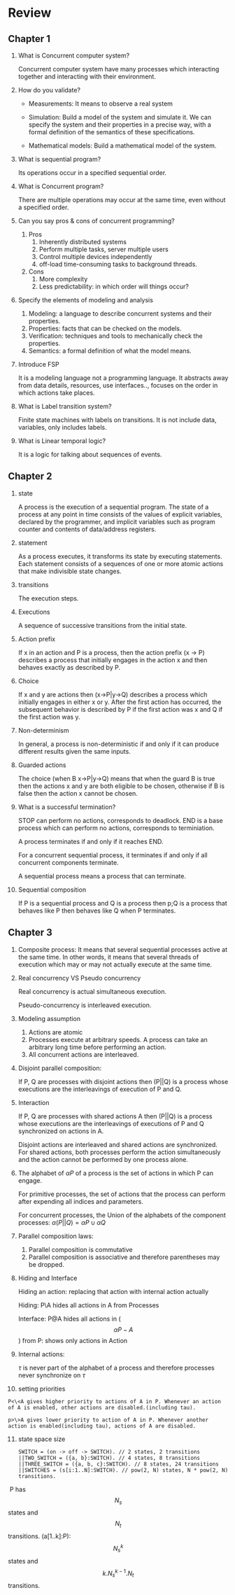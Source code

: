 

# Review

## Chapter 1

1. What is Concurrent computer system?

   Concurrent computer system have many processes which interacting together and interacting with their environment.

2. How do you validate?

   - Measurements: It means to observe a real system

   - Simulation: Build a model of the system and simulate it. We can specify the system and their properties in a precise way, with a formal definition of the semantics of these specifications.
   - Mathematical models: Build a mathematical model of the system.

3. What is sequential program?

   Its operations occur in a specified sequential order.

4. What is Concurrent program?

   There are multiple operations may occur at the same time, even without a specified order.

5. Can you say pros & cons of concurrent programming?

   1. Pros
      1. Inherently distributed systems
      2. Perform multiple tasks, server multiple users
      3. Control multiple devices independently
      4. off-load time-consuming tasks to background threads.
   2. Cons
      1. More complexity
      2. Less predictability: in which order will things occur?

6. Specify the elements of modeling and analysis

   1. Modeling: a language to describe concurrent systems and their properties.
   2. Properties: facts that can be checked on the models.
   3. Verification: techniques and tools to mechanically check the properties.
   4. Semantics:  a formal definition of what the model means.

7. Introduce FSP

   It is a modeling language not a programming language. It abstracts away from data details, resources, use interfaces.., focuses on the order in which actions take places.

8. What is Label transition system?

   Finite state machines with labels on transitions. It is not include data, variables, only includes labels.

9. What is Linear temporal logic?

   It is a logic for talking about sequences of events.



## Chapter 2

1. state

   A process is the execution of a sequential program. The state of a process at any point in time consists of the values of explicit variables, declared by the programmer, and implicit variables such as program counter and contents of data/address registers.

2. statement

   As a process executes, it transforms its state by executing statements. Each statement consists of a sequences of one or more atomic actions that make indivisible state changes.

3. transitions

   The execution steps.

4. Executions

   A sequence of successive transitions from the initial state.

5. Action prefix

   If x in an action and P is a process, then the action prefix (x -> P) describes a process that initially engages in the action x and then behaves exactly as described by P.

6. Choice

   If x and y are actions then (x->P|y->Q) describes a process which initially engages in either x or y. After the first action has occurred, the subsequent behavior is described by P if the first action was x and Q if the first action was y.

7. Non-determinism

   In general, a process is non-deterministic if and only if it can produce different results given the same inputs.

8. Guarded actions

   The choice (when B x->P|y->Q) means that when the guard B is true then the actions x and y are both eligible to be chosen, otherwise if B is false then the action x cannot be chosen.

9. What is a successful termination?

   STOP can perform no actions, corresponds to deadlock. END is a base process which can perform no actions, corresponds to terminiation.

   A process terminates if and only if it reaches END.

   For a concurrent sequential process, it terminates if and only if all concurrent components terminate.

   A sequential process means a process that can terminate.

10. Sequential composition

    If P is a sequential process and Q is a process then p;Q is a process that behaves like P then behaves like Q when P terminates.



## Chapter 3

1. Composite process: It means that several sequential processes active at the same time. In other words, it means that several threads of execution which may or may not actually execute at the same time.

2. Real concurrency VS Pseudo concurrency

   Real concurrency is actual simultaneous execution.

   Pseudo-concurrency is interleaved execution.

3. Modeling assumption

   1. Actions are atomic
   2. Processes execute at arbitrary speeds. A process can take an arbitrary long time before performing an action.
   3. All concurrent actions are interleaved.

4. Disjoint parallel composition:

   If P, Q are processes with disjoint actions then (P||Q) is a process whose executions are the interleavings of execution of P and Q.

5. Interaction

   If P, Q are processes with shared actions A then (P||Q) is a process whose executions are the interleavings of executions of P and Q synchronized on actions in A.

   Disjoint actions are interleaved and shared actions are synchronized. For shared actions, both processes perform the action simultaneously and the action cannot be performed by one process alone.

6. The alphabet of $\alpha P$ of a process is the set of actions in which P can engage.

   For primitive processes, the set of actions that the process can perform after expending all indices and parameters.

   For concurrent processes, the Union of the alphabets of the component processes: $\alpha (P||Q)=\alpha P \cup \alpha Q$

7. Parallel composition laws:

   1. Parallel composition is commutative
   2. Parallel composition is associative and therefore parentheses may be dropped.

8. Hiding and Interface

   Hiding an action: replacing that action with internal action actually

   Hiding: P\A hides all actions in A from Processes

   Interface: P@A hides all actions in ($$\alpha P-A$$) from P: shows only actions in Action

9. Internal actions:

   $\tau$ is never part of the alphabet of a process and therefore processes never synchronize on $\tau$

10.  setting priorities

    P<\<A gives higher priority to actions of A in P. Whenever an action of A is enabled, other actions are disabled.(including tau).

    p>\>A gives lower priority to action of A in P. Whenever another action is enabled(including tau), actions of A are disabled.

11. state space size

    ```FSP
    SWITCH = (on -> off -> SWITCH). // 2 states, 2 transitions
    ||TWO_SWITCH = ({a, b}:SWITCH). // 4 states, 8 transitions
    ||THREE_SWITCH = ({a, b, c}:SWITCH). // 8 states, 24 transitions
    ||SWITCHES = (s[i:1..N]:SWITCH). // pow(2, N) states, N * pow(2, N) transitions.
    ```

    

​	P has $$N_s$$ states and $$N_t$$ transitions. (a[1..k]:P): $$N_s^k$$ states and $$k.N_s^{k-1}.N_t$$ transitions.